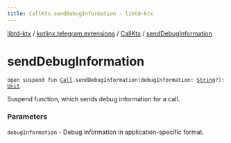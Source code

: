```yaml
---
title: CallKtx.sendDebugInformation - libtd-ktx
---
```


[libtd-ktx](../../index.html) / [kotlinx.telegram.extensions](../index.html) / [CallKtx](index.html) / [sendDebugInformation](./send-debug-information.html)

# sendDebugInformation

`open suspend fun `[`Call`](https://tdlibx.github.io/td/docs/org/drinkless/td/libcore/telegram/TdApi.Call.html)`.sendDebugInformation(debugInformation: `[`String`](https://kotlinlang.org/api/latest/jvm/stdlib/kotlin/-string/index.html)`?): `[`Unit`](https://kotlinlang.org/api/latest/jvm/stdlib/kotlin/-unit/index.html)

Suspend function, which sends debug information for a call.

### Parameters

`debugInformation` - Debug information in application-specific format.